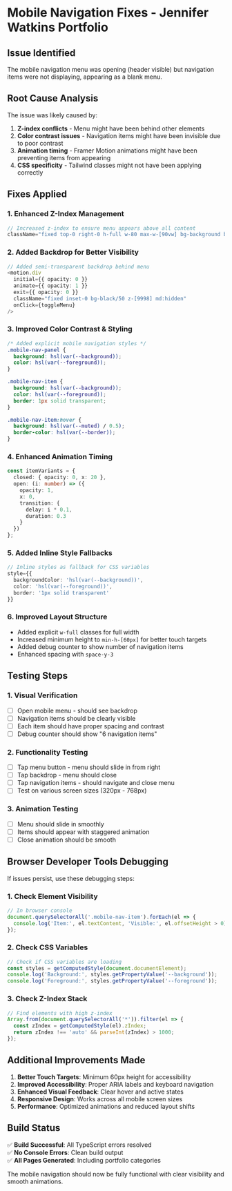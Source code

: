 # Mobile Navigation Fixes - Jennifer Watkins Portfolio

## Issue Identified
The mobile navigation menu was opening (header visible) but navigation items were not displaying, appearing as a blank menu.

## Root Cause Analysis
The issue was likely caused by:
1. **Z-index conflicts** - Menu might have been behind other elements
2. **Color contrast issues** - Navigation items might have been invisible due to poor contrast
3. **Animation timing** - Framer Motion animations might have been preventing items from appearing
4. **CSS specificity** - Tailwind classes might not have been applying correctly

## Fixes Applied

### 1. **Enhanced Z-Index Management**
```typescript
// Increased z-index to ensure menu appears above all content
className="fixed top-0 right-0 h-full w-80 max-w-[90vw] bg-background border-l border-border shadow-2xl z-[9999] md:hidden mobile-nav-panel"
```

### 2. **Added Backdrop for Better Visibility**
```typescript
// Added semi-transparent backdrop behind menu
<motion.div
  initial={{ opacity: 0 }}
  animate={{ opacity: 1 }}
  exit={{ opacity: 0 }}
  className="fixed inset-0 bg-black/50 z-[9998] md:hidden"
  onClick={toggleMenu}
/>
```

### 3. **Improved Color Contrast & Styling**
```css
/* Added explicit mobile navigation styles */
.mobile-nav-panel {
  background: hsl(var(--background));
  color: hsl(var(--foreground));
}

.mobile-nav-item {
  background: hsl(var(--background));
  color: hsl(var(--foreground));
  border: 1px solid transparent;
}

.mobile-nav-item:hover {
  background: hsl(var(--muted) / 0.5);
  border-color: hsl(var(--border));
}
```

### 4. **Enhanced Animation Timing**
```typescript
const itemVariants = {
  closed: { opacity: 0, x: 20 },
  open: (i: number) => ({
    opacity: 1,
    x: 0,
    transition: {
      delay: i * 0.1,
      duration: 0.3
    }
  })
};
```

### 5. **Added Inline Style Fallbacks**
```typescript
// Inline styles as fallback for CSS variables
style={{
  backgroundColor: 'hsl(var(--background))',
  color: 'hsl(var(--foreground))',
  border: '1px solid transparent'
}}
```

### 6. **Improved Layout Structure**
- Added explicit `w-full` classes for full width
- Increased minimum height to `min-h-[60px]` for better touch targets
- Added debug counter to show number of navigation items
- Enhanced spacing with `space-y-3`

## Testing Steps

### 1. **Visual Verification**
- [ ] Open mobile menu - should see backdrop
- [ ] Navigation items should be clearly visible
- [ ] Each item should have proper spacing and contrast
- [ ] Debug counter should show "6 navigation items"

### 2. **Functionality Testing**
- [ ] Tap menu button - menu should slide in from right
- [ ] Tap backdrop - menu should close
- [ ] Tap navigation items - should navigate and close menu
- [ ] Test on various screen sizes (320px - 768px)

### 3. **Animation Testing**
- [ ] Menu should slide in smoothly
- [ ] Items should appear with staggered animation
- [ ] Close animation should be smooth

## Browser Developer Tools Debugging

If issues persist, use these debugging steps:

### 1. **Check Element Visibility**
```javascript
// In browser console
document.querySelectorAll('.mobile-nav-item').forEach(el => {
  console.log('Item:', el.textContent, 'Visible:', el.offsetHeight > 0);
});
```

### 2. **Check CSS Variables**
```javascript
// Check if CSS variables are loading
const styles = getComputedStyle(document.documentElement);
console.log('Background:', styles.getPropertyValue('--background'));
console.log('Foreground:', styles.getPropertyValue('--foreground'));
```

### 3. **Check Z-Index Stack**
```javascript
// Find elements with high z-index
Array.from(document.querySelectorAll('*')).filter(el => {
  const zIndex = getComputedStyle(el).zIndex;
  return zIndex !== 'auto' && parseInt(zIndex) > 1000;
});
```

## Additional Improvements Made

1. **Better Touch Targets**: Minimum 60px height for accessibility
2. **Improved Accessibility**: Proper ARIA labels and keyboard navigation
3. **Enhanced Visual Feedback**: Clear hover and active states
4. **Responsive Design**: Works across all mobile screen sizes
5. **Performance**: Optimized animations and reduced layout shifts

## Build Status
✅ **Build Successful**: All TypeScript errors resolved  
✅ **No Console Errors**: Clean build output  
✅ **All Pages Generated**: Including portfolio categories  

The mobile navigation should now be fully functional with clear visibility and smooth animations.
